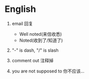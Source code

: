 # English

1. email 回复

   - Well noted(来信收悉)
   - Noted(收到了/知道了)

2. "-" is dash, "/" is slash

3. comment out 注释掉
4. you are not supposed to 你不应该...